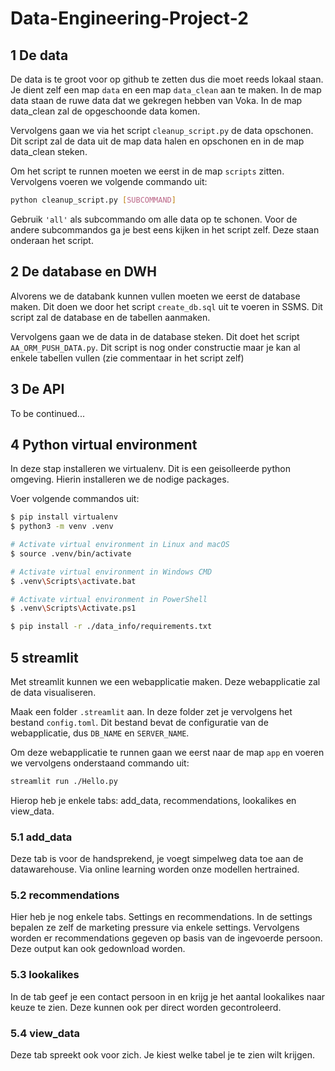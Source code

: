 # Data-Engineering-Project-2

## 1 De data

De data is te groot voor op github te zetten dus die moet reeds lokaal staan. Je dient zelf een map `data` en een map `data_clean` aan te maken. In de map data staan de ruwe data dat we gekregen hebben van Voka. In de map data_clean zal de opgeschoonde data komen.

Vervolgens gaan we via het script `cleanup_script.py` de data opschonen. Dit script zal de data uit de map data halen en opschonen en in de map data_clean steken.

Om het script te runnen moeten we eerst in de map `scripts` zitten.
Vervolgens voeren we volgende commando uit:

```Bash
python cleanup_script.py [SUBCOMMAND]
```

Gebruik `'all'` als subcommando om alle data op te schonen.
Voor de andere subcommandos ga je best eens kijken in het script zelf. Deze staan onderaan het script.

## 2 De database en DWH

Alvorens we de databank kunnen vullen moeten we eerst de database maken. Dit doen we door het script `create_db.sql` uit te voeren in SSMS. Dit script zal de database en de tabellen aanmaken.

Vervolgens gaan we de data in de database steken. Dit doet het script `AA_ORM_PUSH_DATA.py`. Dit script is nog onder constructie maar je kan al enkele tabellen vullen (zie commentaar in het script zelf)

## 3 De API

To be continued...

## 4 Python virtual environment

In deze stap installeren we virtualenv. Dit is een geisolleerde python omgeving. Hierin installeren we de nodige packages.

Voer volgende commandos uit:

```Bash
$ pip install virtualenv
$ python3 -m venv .venv

# Activate virtual environment in Linux and macOS
$ source .venv/bin/activate

# Activate virtual environment in Windows CMD
$ .venv\Scripts\activate.bat

# Activate virtual environment in PowerShell
$ .venv\Scripts\Activate.ps1

$ pip install -r ./data_info/requirements.txt
```

## 5 streamlit

Met streamlit kunnen we een webapplicatie maken. Deze webapplicatie zal de data visualiseren.

Maak een folder `.streamlit` aan.
In deze folder zet je vervolgens het bestand `config.toml`. Dit bestand bevat de configuratie van de webapplicatie, dus `DB_NAME` en `SERVER_NAME`.

Om deze webapplicatie te runnen gaan we eerst naar de map `app` en voeren we vervolgens onderstaand commando uit:

```Bash
streamlit run ./Hello.py
```

Hierop heb je enkele tabs: add_data, recommendations, lookalikes en view_data.
### 5.1 add_data
Deze tab is voor de handsprekend, je voegt simpelweg data toe aan de datawarehouse. Via online learning worden onze modellen hertrained.

### 5.2 recommendations
Hier heb je nog enkele tabs. Settings en recommendations. In de settings bepalen ze zelf de marketing pressure via enkele settings. Vervolgens worden er recommendations gegeven op basis van de ingevoerde persoon. Deze output kan ook gedownload worden. 

### 5.3 lookalikes
In de tab geef je een contact persoon in en krijg je het aantal lookalikes naar keuze te zien. Deze kunnen ook per direct worden gecontroleerd.

### 5.4 view_data
Deze tab spreekt ook voor zich. Je kiest welke tabel je te zien wilt krijgen. 



